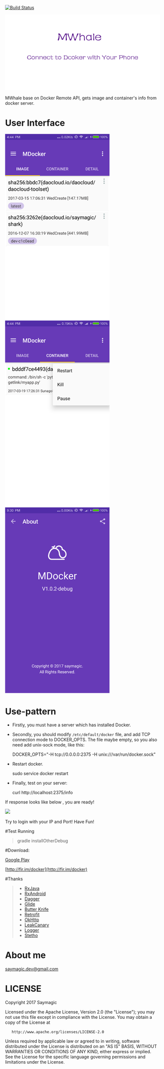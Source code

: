 [![Build Status](https://travis-ci.org/saymagic/Amberjack.svg?branch=master)](https://travis-ci.org/saymagic/Amberjack)

![](img/stick_pic.png)

MWhale base on Docker Remote API, gets image and container's info from docker server.

# User Interface

<img src="img/ui_1.png" width="340" />
<img src="img/ui_2.png" width="340" />

<img src="img/ui_3.png" width="340" />

# Use-pattern

* Firstly, you must have a server which has installed Docker.
* Secondly, you should modify `/etc/default/docker` file, and add TCP connection mode to DOCKER_OPTS. The file maybe empty, so you also need add unix-sock mode, like this:

	 DOCKER_OPTS="-H tcp://0.0.0.0:2375 -H unix:///var/run/docker.sock"
* Restart docker.
	
	 sudo service docker restart

* Finally, test on your server: 
	
	curl http://localhost:2375/info

If response looks like below , you are ready!

![](img/image_20160303102658.png)

Try to login with your IP and Port! Have Fun!

#Test Running

> gradle installOtherDebug

#Download:

[Google Play](https://play.google.com/store/apps/details?id=tech.saymagic.mwhale)

[http://fir.im/docker](http://fir.im/docker)

#Thanks 
>* [RxJava](https://github.com/ReactiveX/RxJava)
>* [RxAndroid](https://github.com/ReactiveX/RxAndroid) 
>* [Dagger](https://github.com/square/dagger)
>* [Glide](https://github.com/bumptech/glide)
>* [Butter Knife](https://github.com/JakeWharton/butterknife)
>* [Retrofit](https://github.com/square/retrofit)
>* [OkHttp](https://github.com/square/okhttp)
>* [LeakCanary](https://github.com/square/leakcanary)
>* [Logger](https://github.com/orhanobut/logger)
>* [Stetho](https://github.com/facebook/stetho)

# About me

saymagic.dev@gmail.com

# LICENSE

   Copyright 2017 Saymagic

   Licensed under the Apache License, Version 2.0 (the "License");
   you may not use this file except in compliance with the License.
   You may obtain a copy of the License at

       http://www.apache.org/licenses/LICENSE-2.0

   Unless required by applicable law or agreed to in writing, software
   distributed under the License is distributed on an "AS IS" BASIS,
   WITHOUT WARRANTIES OR CONDITIONS OF ANY KIND, either express or implied.
   See the License for the specific language governing permissions and
   limitations under the License.
